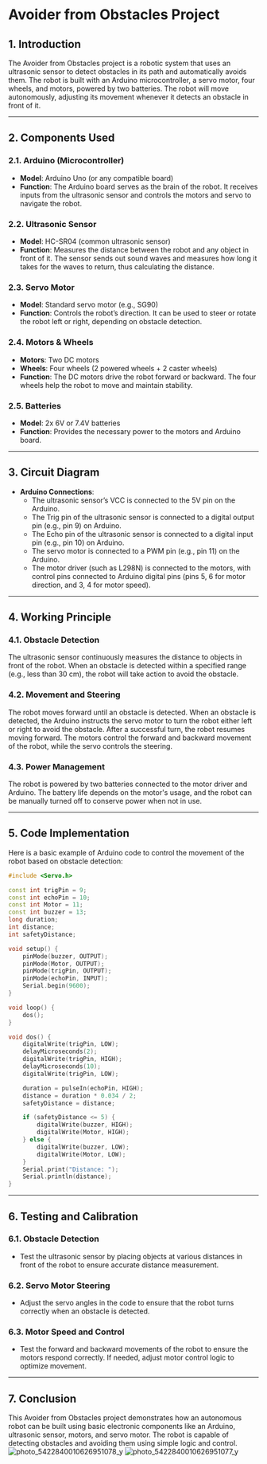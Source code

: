 # Avoider from Obstacles Project

## 1. Introduction

The Avoider from Obstacles project is a robotic system that uses an ultrasonic sensor to detect obstacles in its path and automatically avoids them. The robot is built with an Arduino microcontroller, a servo motor, four wheels, and motors, powered by two batteries. The robot will move autonomously, adjusting its movement whenever it detects an obstacle in front of it.

---

## 2. Components Used

### 2.1. Arduino (Microcontroller)
- **Model**: Arduino Uno (or any compatible board)
- **Function**: The Arduino board serves as the brain of the robot. It receives inputs from the ultrasonic sensor and controls the motors and servo to navigate the robot.

### 2.2. Ultrasonic Sensor
- **Model**: HC-SR04 (common ultrasonic sensor)
- **Function**: Measures the distance between the robot and any object in front of it. The sensor sends out sound waves and measures how long it takes for the waves to return, thus calculating the distance.

### 2.3. Servo Motor
- **Model**: Standard servo motor (e.g., SG90)
- **Function**: Controls the robot’s direction. It can be used to steer or rotate the robot left or right, depending on obstacle detection.

### 2.4. Motors & Wheels
- **Motors**: Two DC motors
- **Wheels**: Four wheels (2 powered wheels + 2 caster wheels)
- **Function**: The DC motors drive the robot forward or backward. The four wheels help the robot to move and maintain stability.

### 2.5. Batteries
- **Model**: 2x 6V or 7.4V batteries
- **Function**: Provides the necessary power to the motors and Arduino board.

---

## 3. Circuit Diagram

- **Arduino Connections**:
  - The ultrasonic sensor’s VCC is connected to the 5V pin on the Arduino.
  - The Trig pin of the ultrasonic sensor is connected to a digital output pin (e.g., pin 9) on Arduino.
  - The Echo pin of the ultrasonic sensor is connected to a digital input pin (e.g., pin 10) on Arduino.
  - The servo motor is connected to a PWM pin (e.g., pin 11) on the Arduino.
  - The motor driver (such as L298N) is connected to the motors, with control pins connected to Arduino digital pins (pins 5, 6 for motor direction, and 3, 4 for motor speed).

---

## 4. Working Principle

### 4.1. Obstacle Detection
The ultrasonic sensor continuously measures the distance to objects in front of the robot. When an obstacle is detected within a specified range (e.g., less than 30 cm), the robot will take action to avoid the obstacle.

### 4.2. Movement and Steering
The robot moves forward until an obstacle is detected. When an obstacle is detected, the Arduino instructs the servo motor to turn the robot either left or right to avoid the obstacle. After a successful turn, the robot resumes moving forward. The motors control the forward and backward movement of the robot, while the servo controls the steering.

### 4.3. Power Management
The robot is powered by two batteries connected to the motor driver and Arduino. The battery life depends on the motor's usage, and the robot can be manually turned off to conserve power when not in use.

---

## 5. Code Implementation

Here is a basic example of Arduino code to control the movement of the robot based on obstacle detection:

```cpp
#include <Servo.h>

const int trigPin = 9; 
const int echoPin = 10; 
const int Motor = 11; 
const int buzzer = 13; 
long duration; 
int distance; 
int safetyDistance;

void setup() {
    pinMode(buzzer, OUTPUT);
    pinMode(Motor, OUTPUT);
    pinMode(trigPin, OUTPUT);
    pinMode(echoPin, INPUT);
    Serial.begin(9600);
}

void loop() {
    dos();
}

void dos() {
    digitalWrite(trigPin, LOW);
    delayMicroseconds(2);
    digitalWrite(trigPin, HIGH);
    delayMicroseconds(10);
    digitalWrite(trigPin, LOW);

    duration = pulseIn(echoPin, HIGH);
    distance = duration * 0.034 / 2;
    safetyDistance = distance;

    if (safetyDistance <= 5) {
        digitalWrite(buzzer, HIGH);
        digitalWrite(Motor, HIGH);
    } else {
        digitalWrite(buzzer, LOW);
        digitalWrite(Motor, LOW);
    }
    Serial.print("Distance: ");
    Serial.println(distance);
}
```

---

## 6. Testing and Calibration

### 6.1. Obstacle Detection
- Test the ultrasonic sensor by placing objects at various distances in front of the robot to ensure accurate distance measurement.

### 6.2. Servo Motor Steering
- Adjust the servo angles in the code to ensure that the robot turns correctly when an obstacle is detected.

### 6.3. Motor Speed and Control
- Test the forward and backward movements of the robot to ensure the motors respond correctly. If needed, adjust motor control logic to optimize movement.

---

## 7. Conclusion

This Avoider from Obstacles project demonstrates how an autonomous robot can be built using basic electronic components like an Arduino, ultrasonic sensor, motors, and servo motor. The robot is capable of detecting obstacles and avoiding them using simple logic and control.
![photo_5422840010626951078_y](https://github.com/user-attachments/assets/aecb9570-58d2-4b22-b3fd-0d5d194c0c43)
![photo_5422840010626951077_y](https://github.com/user-attachments/assets/c80129d4-f993-4be3-8736-cc2093d312ed)
